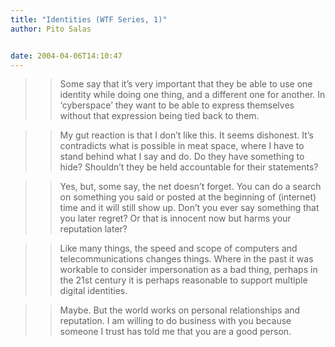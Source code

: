 ```yaml
---
title: "Identities (WTF Series, 1)"
author: Pito Salas


date: 2004-04-06T14:10:47
---
```



>>

>> Some say that it’s very important that they be able to use one identity
while doing one thing, and a different one for another. In ‘cyberspace’ they
want to be able to express themselves without that expression being tied back
to them.

>>

>> My gut reaction is that I don’t like this. It seems dishonest. It’s
contradicts what is possible in meat space, where I have to stand behind what
I say and do. Do they have something to hide? Shouldn’t they be held
accountable for their statements?

>>

>> Yes, but, some say, the net doesn’t forget. You can do a search on
something you said or posted at the beginning of (internet) time and it will
still show up. Don’t you ever say something that you later regret? Or that is
innocent now but harms your reputation later?

>>

>> Like many things, the speed and scope of computers and telecommunications
changes things. Where in the past it was workable to consider impersonation as
a bad thing, perhaps in the 21st century it is perhaps reasonable to support
multiple digital identities.

>>

>> Maybe. But the world works on personal relationships and reputation. I am
willing to do business with you because someone I trust has told me that you
are a good person.



